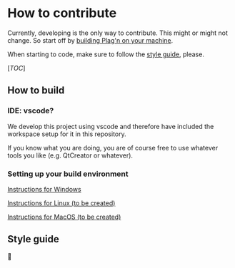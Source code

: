 # How to contribute

Currently, developing is the only way to contribute. This might or might not change. So start off by [building Plag'n on your machine](./README.md#How_to_build).

When starting to code, make sure to follow the [style guide](./README.md#Style_guide), please.

[_TOC_]

## How to build

### IDE: vscode?

We develop this project using vscode and therefore have included the workspace setup for it in this repository.

If you know what you are doing, you are of course free to use whatever tools you like (e.g. QtCreator or whatever).

### Setting up your build environment

[Instructions for Windows](./buildWindows.md)

[Instructions for Linux (to be created)](./BuildLinux.md)

[Instructions for MacOS (to be created)](./BuildMacOS.md)

## Style guide

:construction:
